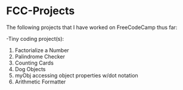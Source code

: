 # FCC-Projects
The following projects that I have worked on FreeCodeCamp thus far:

-Tiny coding project(s): 
1. Factorialize a Number
2. Palindrome Checker
3. Counting Cards
4. Dog Objects
5. myObj accessing object properties w/dot notation
6. Arithmetic Formatter

